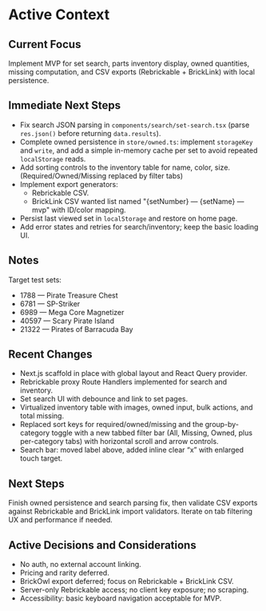 # Active Context

## Current Focus

Implement MVP for set search, parts inventory display, owned quantities, missing computation, and CSV exports (Rebrickable + BrickLink) with local persistence.

## Immediate Next Steps

- Fix search JSON parsing in `components/search/set-search.tsx` (parse `res.json()` before returning `data.results`).
- Complete owned persistence in `store/owned.ts`: implement `storageKey` and `write`, and add a simple in-memory cache per set to avoid repeated `localStorage` reads.
- Add sorting controls to the inventory table for name, color, size. (Required/Owned/Missing replaced by filter tabs)
- Implement export generators:
  - Rebrickable CSV.
  - BrickLink CSV wanted list named "{setNumber} — {setName} — mvp" with ID/color mapping.
- Persist last viewed set in `localStorage` and restore on home page.
- Add error states and retries for search/inventory; keep the basic loading UI.

## Notes

Target test sets:

- 1788 — Pirate Treasure Chest
- 6781 — SP-Striker
- 6989 — Mega Core Magnetizer
- 40597 — Scary Pirate Island
- 21322 — Pirates of Barracuda Bay

## Recent Changes

- Next.js scaffold in place with global layout and React Query provider.
- Rebrickable proxy Route Handlers implemented for search and inventory.
- Set search UI with debounce and link to set pages.
- Virtualized inventory table with images, owned input, bulk actions, and total missing.
- Replaced sort keys for required/owned/missing and the group-by-category toggle with a new tabbed filter bar (All, Missing, Owned, plus per-category tabs) with horizontal scroll and arrow controls.
- Search bar: moved label above, added inline clear “x” with enlarged touch target.

## Next Steps

Finish owned persistence and search parsing fix, then validate CSV exports against Rebrickable and BrickLink import validators. Iterate on tab filtering UX and performance if needed.

## Active Decisions and Considerations

- No auth, no external account linking.
- Pricing and rarity deferred.
- BrickOwl export deferred; focus on Rebrickable + BrickLink CSV.
- Server-only Rebrickable access; no client key exposure; no scraping.
- Accessibility: basic keyboard navigation acceptable for MVP.
